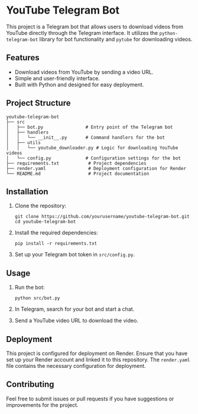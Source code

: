 # YouTube Telegram Bot

This project is a Telegram bot that allows users to download videos from YouTube directly through the Telegram interface. It utilizes the `python-telegram-bot` library for bot functionality and `pytube` for downloading videos.

## Features

- Download videos from YouTube by sending a video URL.
- Simple and user-friendly interface.
- Built with Python and designed for easy deployment.

## Project Structure

```
youtube-telegram-bot
├── src
│   ├── bot.py                # Entry point of the Telegram bot
│   ├── handlers
│   │   └── __init__.py       # Command handlers for the bot
│   ├── utils
│   │   └── youtube_downloader.py # Logic for downloading YouTube videos
│   └── config.py             # Configuration settings for the bot
├── requirements.txt           # Project dependencies
├── render.yaml                # Deployment configuration for Render
└── README.md                  # Project documentation
```

## Installation

1. Clone the repository:
   ```
   git clone https://github.com/yourusername/youtube-telegram-bot.git
   cd youtube-telegram-bot
   ```

2. Install the required dependencies:
   ```
   pip install -r requirements.txt
   ```

3. Set up your Telegram bot token in `src/config.py`.

## Usage

1. Run the bot:
   ```
   python src/bot.py
   ```

2. In Telegram, search for your bot and start a chat.

3. Send a YouTube video URL to download the video.

## Deployment

This project is configured for deployment on Render. Ensure that you have set up your Render account and linked it to this repository. The `render.yaml` file contains the necessary configuration for deployment.

## Contributing

Feel free to submit issues or pull requests if you have suggestions or improvements for the project.